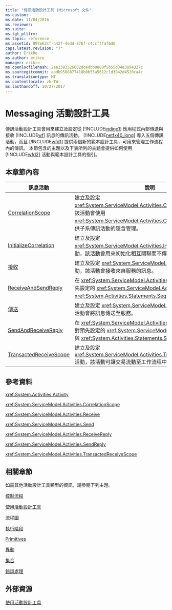 ```yaml
---
title: "傳訊活動設計工具 |Microsoft 文件"
ms.custom: 
ms.date: 11/04/2016
ms.reviewer: 
ms.suite: 
ms.tgt_pltfrm: 
ms.topic: reference
ms.assetid: 897e63cf-a42f-4edd-876f-c4ccfffaf6d6
caps.latest.revision: "7"
author: ErikRe
ms.author: erikre
manager: erikre
ms.openlocfilehash: 2aa2383326682dcedbb0888f5b55d34e3894327c
ms.sourcegitcommit: aadb9588877418b8b55a5612c1d3842d4520ca4c
ms.translationtype: MT
ms.contentlocale: zh-TW
ms.lasthandoff: 10/27/2017
---
```

# <a name="messaging-activity-designers"></a>Messaging 活動設計工具
傳訊活動設計工具會用來建立及設定從 [!INCLUDE[indigo1](../workflow-designer/includes/indigo1_md.md)] 應用程式內部傳送與接收 [!INCLUDE[wf](../workflow-designer/includes/wf_md.md)] 訊息的傳訊活動。 [!INCLUDE[netfx40_long](../workflow-designer/includes/netfx40_long_md.md)] 導入五個傳訊活動，而且 [!INCLUDE[wfd1](../workflow-designer/includes/wfd1_md.md)] 提供兩個新的範本設計工具，可用來管理工作流程內的傳訊。 本節包含的主題以及下表所列的主題會提供如何使用 [!INCLUDE[wfd2](../workflow-designer/includes/wfd2_md.md)] 活動與範本設計工具的指引。  
  
## <a name="in-this-section"></a>本章節內容  
  
|訊息活動|說明|  
|----------------------|-----------------|  
|[CorrelationScope](../workflow-designer/correlationscope-activity-designer.md)|建立及設定 <xref:System.ServiceModel.Activities.CorrelationScope> 活動，該活動會使用 <xref:System.ServiceModel.Activities.CorrelationHandle> 物件提供子系傳訊活動的隱含管理。|  
|[InitializeCorrelation](../workflow-designer/initializecorrelation-activity-designer.md)|建立及設定 <xref:System.ServiceModel.Activities.InitializeCorrelation> 活動，該活動會用來初始化相互關聯而不傳送或接收訊息。|  
|[接收](../workflow-designer/receive-activity-designer.md)|建立及設定 <xref:System.ServiceModel.Activities.Receive> 活動，該活動會接收來自服務的訊息。|  
|[ReceiveAndSendReply](../workflow-designer/receiveandsendreply-template-designer.md)|在 <xref:System.ServiceModel.Activities.Send> 活動內建立一對預先設定的 <xref:System.ServiceModel.Activities.ReceiveReply> 與 <xref:System.Activities.Statements.Sequence> 活動。|  
|[傳送](../workflow-designer/send-activity-designer.md)|建立及設定 <xref:System.ServiceModel.Activities.Send> 活動，該活動會將訊息傳送至服務。|  
|[SendAndReceiveReply](../workflow-designer/sendandreceivereply-template-designer.md)|在 <xref:System.ServiceModel.Activities.Receive> 活動內建立一對預先設定的 <xref:System.ServiceModel.Activities.SendReply> 與 <xref:System.Activities.Statements.Sequence> 活動。|  
|[TransactedReceiveScope](../workflow-designer/transactedreceivescope-activity-designer.md)|建立及設定 <xref:System.ServiceModel.Activities.TransactedReceiveScope> 活動，該活動可讓交易流動至工作流程中。|  
  
## <a name="reference"></a>參考資料  
 <xref:System.Activities.Activity>  
  
 <xref:System.ServiceModel.Activities.CorrelationScope>  
  
 <xref:System.ServiceModel.Activities.Receive>  
  
 <xref:System.ServiceModel.Activities.Send>  
  
 <xref:System.ServiceModel.Activities.ReceiveReply>  
  
 <xref:System.ServiceModel.Activities.SendReply>  
  
 <xref:System.ServiceModel.Activities.TransactedReceiveScope>  
  
## <a name="related-sections"></a>相關章節  
 如需其他活動設計工具類型的資訊，請參閱下列主題。  
  
 [控制流程](../workflow-designer/control-flow-activity-designers.md)  
  
 [使用活動設計工具](../workflow-designer/using-the-activity-designers.md)  
  
 [流程圖](../workflow-designer/flowchart-activity-designers.md)  
  
 [執行階段](../workflow-designer/runtime-activity-designers.md)  
  
 [Primitives](../workflow-designer/primitives-activity-designers.md)  
  
 [異動](../workflow-designer/transaction-activity-designers.md)  
  
 [集合](../workflow-designer/collection-activity-designers.md)  
  
 [錯誤處理](../workflow-designer/error-handling-activity-designers.md)  
  
## <a name="external-resources"></a>外部資源  
 [使用活動設計工具](../workflow-designer/using-the-activity-designers.md)